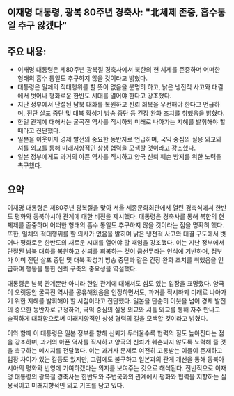 ## 이재명 대통령, 광복 80주년 경축사: "北체제 존중, 흡수통일 추구 않겠다"

## 주요 내용:
*   이재명 대통령은 제80주년 광복절 경축사에서 북한의 현 체제를 존중하며 어떠한 형태의 흡수 통일도 추구하지 않을 것이라고 밝혔다.
*   대통령은 일체의 적대행위를 할 뜻이 없음을 분명히 하고, 낡은 냉전적 사고와 대결에서 벗어나 평화로운 한반도 시대를 열어야 한다고 강조했다.
*   지난 정부에서 단절된 남북 대화를 복원하고 신뢰 회복을 우선해야 한다고 언급하며, 전단 살포 중단 및 대북 확성기 방송 중단 등 긴장 완화 조치를 취했음을 밝혔다.
*   한일 관계에 대해서는 굴곡진 역사를 직시하되 미래로 나아가는 지혜를 발휘해야 할 때라고 진단했다.
*   일본을 이웃이자 경제 발전의 중요한 동반자로 언급하며, 국익 중심의 실용 외교와 셔틀 외교를 통해 미래지향적인 상생 협력을 모색할 것이라고 강조했다.
*   일본 정부에게도 과거의 아픈 역사를 직시하고 양국 신뢰 훼손 방지를 위한 노력을 촉구했다.

## 요약

이재명 대통령은 제80주년 광복절을 맞아 서울 세종문화회관에서 열린 경축식에서 한반도 평화와 동북아시아 관계에 대한 비전을 제시했다. 대통령은 경축사를 통해 북한의 현 체제를 존중하며 어떠한 형태의 흡수 통일도 추구하지 않을 것이라는 점을 명확히 했다. 또한, 일체의 적대행위를 할 의사가 없음을 밝히며 낡은 냉전적 사고와 대결 구도에서 벗어나 평화로운 한반도의 새로운 시대를 열어야 할 때임을 강조했다. 이는 지난 정부에서 단절된 남북 대화를 복원하고 신뢰를 회복하는 것이 급선무라는 인식에 기반하며, 정부가 이미 전단 살포 중단 및 대북 확성기 방송 중단과 같은 긴장 완화 조치를 취했음을 언급하며 행동을 통한 신뢰 구축의 중요성을 역설했다.

대통령은 남북 관계뿐만 아니라 한일 관계에 대해서도 심도 있는 입장을 표명했다. 양국이 오랫동안 굴곡진 역사를 공유해왔음을 인정하면서도, 과거를 직시하되 미래로 나아가기 위한 지혜를 발휘해야 할 시점이라고 진단했다. 일본을 단순히 이웃을 넘어 경제 발전의 중요한 동반자로 규정하며, 국익 중심의 실용 외교와 셔틀 외교를 통해 자주 만나고 솔직하게 대화함으로써 미래지향적인 상생 협력의 길을 모색할 것이라고 밝혔다.

이와 함께 이 대통령은 일본 정부를 향해 신뢰가 두터울수록 협력의 질도 높아진다는 점을 강조하며, 과거의 아픈 역사를 직시하고 양국의 신뢰가 훼손되지 않도록 노력해 줄 것을 촉구하는 메시지를 전달했다. 이는 과거사 문제로 여전히 고통받는 이들이 존재하고 입장 차이가 있는 갈등도 있지만, 그럼에도 불구하고 일본과의 관계 개선을 통해 동북아시아의 평화와 번영에 기여하겠다는 의지를 보여주는 것으로 해석된다. 전반적으로 이재명 대통령의 광복절 경축사는 한반도와 주변국과의 관계에서 평화와 협력을 지향하는 실용적이고 미래지향적인 외교 기조를 담고 있다.